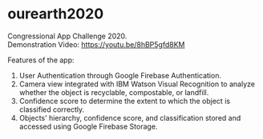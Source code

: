 # ourearth2020
Congressional App Challenge 2020.   
Demonstration Video: https://youtu.be/8hBP5gfd8KM

Features of the app: 
1. User Authentication through Google Firebase Authentication.
2. Camera view integrated with IBM Watson Visual Recognition to analyze whether the object is recyclable, compostable, or landfill.
3. Confidence score to determine the extent to which the object is classified correctly.
4. Objects' hierarchy, confidence score, and classification stored and accessed using Google Firebase Storage.
